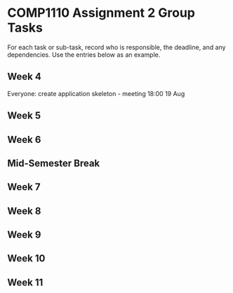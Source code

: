 # COMP1110 Assignment 2 Group Tasks

For each task or sub-task, record who is responsible, the deadline, and any dependencies.
Use the entries below as an example.

## Week 4

Everyone: create application skeleton - meeting 18:00 19 Aug

## Week 5

## Week 6

## Mid-Semester Break

## Week 7

## Week 8

## Week 9

## Week 10

## Week 11
